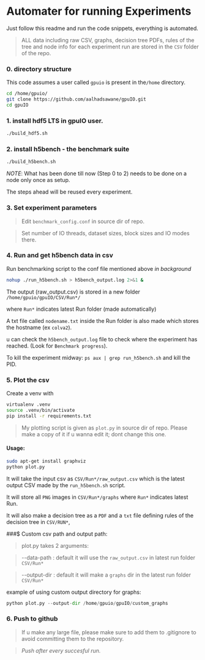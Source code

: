 # Automater for running Experiments

Just follow this readme and run the code snippets, everything is automated.

>ALL data including raw CSV, graphs, decision tree PDFs, rules of the tree and node info for each experiment run are stored in the `CSV` folder of the repo.


### 0. directory structure

This code assumes a user called `gpuio` is present in the`/home` directory.

```bash
cd /home/gpuio/
git clone https://github.com/aalhadsawane/gpuIO.git
cd gpuIO
```

### 1. install hdf5 LTS in gpuIO user.

```bash
./build_hdf5.sh
```

### 2. install h5bench - the benchmark suite

```bash
./build_h5bench.sh
```

*NOTE*: What has been done till now (Step 0 to 2) needs to be done on a node only once as setup.

The steps ahead will be reused every experiment.

### 3. Set experiment parameters

>Edit `benchmark_config.conf` in source dir of repo.

>Set number of IO threads, dataset sizes, block sizes and IO modes there.

### 4. Run and get h5bench data in csv

Run benchmarking script to the conf file mentioned above *in background* 

```bash
nohup ./run_h5bench.sh > h5bench_output.log 2>&1 &
```

The output (raw_output.csv) is stored in a new folder `/home/gpuio/gpuIO/CSV/Run*/` 

where `Run*` indicates latest Run folder (made automatically)

A txt file called `nodename.txt` inside the Run folder is also made which stores the hostname (ex `colva2`).

u can check the `h5bench_output.log` file to check where the experiment has reached. (Look for `Benchmark progress`).

To kill the experiment midway: ```ps aux | grep run_h5bench.sh``` and kill the PID.
### 5. Plot the csv

Create a venv with
```bash
virtualenv .venv
source .venv/bin/activate
pip install -r requirements.txt
```

> My plotting script is given as `plot.py` in source dir of repo. Please make a copy of it if u wanna edit it; dont change this one.
#### Usage:

```bash
sudo apt-get install graphviz
python plot.py
```

It will take the input csv as `CSV/Run*/raw_output.csv` which is the latest output CSV made by the `run_h5bench.sh` script.

It will store all `PNG` images in `CSV/Run*/graphs`
where `Run*` indicates latest Run.

It will also make a decision tree as a `PDF` and a `txt` file defining rules of the decision tree in `CSV/RUN*`, 

###$ Custom csv path and output path:

>plot.py takes 2 arguments:

> --data-path : 
>	default it will use the `raw_output.csv` in latest run folder `CSV/Run*`

>--output-dir : 
>	default it will make a `graphs` dir in the latest run folder `CSV/Run*`

example of using custom output directory for graphs:
```python
python plot.py --output-dir /home/gpuio/gpuIO/custom_graphs
```

### 6. Push to github

> If u make any large file, please make sure to add them to .gitignore to avoid committing them to the repository.

> *Push after every succesful run.*